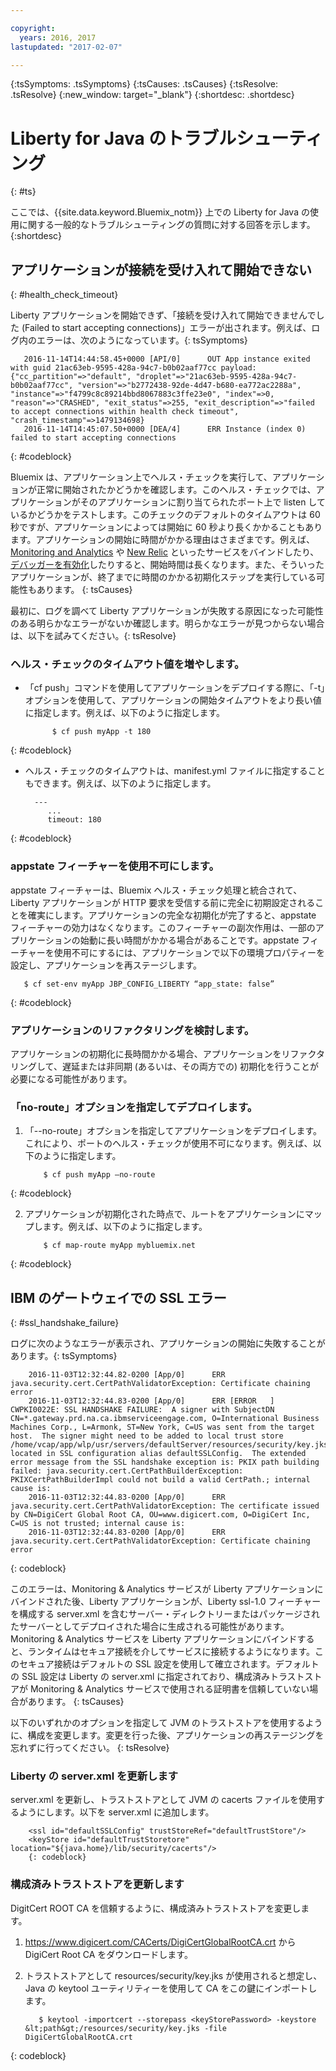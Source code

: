 ```yaml
---

copyright:
  years: 2016, 2017
lastupdated: "2017-02-07"

---
```


{:tsSymptoms: .tsSymptoms}
{:tsCauses: .tsCauses}
{:tsResolve: .tsResolve}
{:new_window: target="_blank"}
{:shortdesc: .shortdesc}

# Liberty for Java のトラブルシューティング
{: #ts}


ここでは、{{site.data.keyword.Bluemix_notm}} 上での Liberty for Java の使用に関する一般的なトラブルシューティングの質問に対する回答を示します。
{:shortdesc}

## アプリケーションが接続を受け入れて開始できない
{: #health_check_timeout}


Liberty アプリケーションを開始できず、「接続を受け入れて開始できませんでした (Failed to start accepting connections)」エラーが出されます。例えば、ログ内のエラーは、次のようになっています。{: tsSymptoms}

```
   2016-11-14T14:44:58.45+0000 [API/0]      OUT App instance exited with guid 21ac63eb-9595-428a-94c7-b0b02aaf77cc payload: {"cc_partition"=>"default", "droplet"=>"21ac63eb-9595-428a-94c7-b0b02aaf77cc", "version"=>"b2772438-92de-4d47-b680-ea772ac2288a", "instance"=>"f4799c8c89214bbd8067883c3ffe23e0", "index"=>0, "reason"=>"CRASHED", "exit_status"=>255, "exit_description"=>"failed to accept connections within health check timeout", "crash_timestamp"=>1479134698}
   2016-11-14T14:45:07.50+0000 [DEA/4]      ERR Instance (index 0) failed to start accepting connections
```
{: #codeblock}

Bluemix は、アプリケーション上でヘルス・チェックを実行して、アプリケーションが正常に開始されたかどうかを確認します。このヘルス・チェックでは、アプリケーションがそのアプリケーションに割り当てられたポート上で listen しているかどうかをテストします。このチェックのデフォルトのタイムアウトは 60 秒ですが、アプリケーションによっては開始に 60 秒より長くかかることもあります。アプリケーションの開始に時間がかかる理由はさまざまです。例えば、[Monitoring and Analytics](/docs/services/monana/index.html#gettingstartedtemplate) や [New Relic](/docs/runtimes/liberty/newRelic.html) といったサービスをバインドしたり、[デバッガーを有効化](/docs/manageapps/app_mng.html#debug)したりすると、開始時間は長くなります。また、そういったアプリケーションが、終了までに時間のかかる初期化ステップを実行している可能性もあります。
{: tsCauses}

最初に、ログを調べて Liberty アプリケーションが失敗する原因になった可能性のある明らかなエラーがないか確認します。明らかなエラーが見つからない場合は、以下を試みてください。{: tsResolve}

### **ヘルス・チェックのタイムアウト値を増やします。**

* 「cf push」コマンドを使用してアプリケーションをデプロイする際に、「-t」オプションを使用して、アプリケーションの開始タイムアウトをより長い値に指定します。例えば、以下のように指定します。

            $ cf push myApp -t 180
{: #codeblock}

* ヘルス・チェックのタイムアウトは、manifest.yml ファイルに指定することもできます。例えば、以下のように指定します。

        ---
           ...
           timeout: 180
{: #codeblock}

### **appstate フィーチャーを使用不可にします。**

appstate フィーチャーは、Bluemix ヘルス・チェック処理と統合されて、Liberty アプリケーションが HTTP 要求を受信する前に完全に初期設定されることを確実にします。アプリケーションの完全な初期化が完了すると、appstate フィーチャーの効力はなくなります。このフィーチャーの副次作用は、一部のアプリケーションの始動に長い時間がかかる場合があることです。appstate フィーチャーを使用不可にするには、アプリケーションで以下の環境プロパティーを設定し、アプリケーションを再ステージします。

```
   $ cf set-env myApp JBP_CONFIG_LIBERTY “app_state: false”
```
{: #codeblock}

### **アプリケーションのリファクタリングを検討します。**

アプリケーションの初期化に長時間かかる場合、アプリケーションをリファクタリングして、遅延または非同期 (あるいは、その両方での) 初期化を行うことが必要になる可能性があります。

### **「no-route」オプションを指定してデプロイします。**

1. 「--no-route」オプションを指定してアプリケーションをデプロイします。これにより、ポートのヘルス・チェックが使用不可になります。例えば、以下のように指定します。

           $ cf push myApp –no-route
{: #codeblock}

2. アプリケーションが初期化された時点で、ルートをアプリケーションにマップします。例えば、以下のように指定します。

           $ cf map-route myApp mybluemix.net
{: #codeblock}

## IBM のゲートウェイでの SSL エラー
{: #ssl_handshake_failure}


ログに次のようなエラーが表示され、アプリケーションの開始に失敗することがあります。{: tsSymptoms}

```
    2016-11-03T12:32:44.82-0200 [App/0]      ERR java.security.cert.CertPathValidatorException: Certificate chaining error
    2016-11-03T12:32:44.83-0200 [App/0]      ERR [ERROR   ] CWPKI0022E: SSL HANDSHAKE FAILURE:  A signer with SubjectDN CN=*.gateway.prd.na.ca.ibmserviceengage.com, O=International Business Machines Corp., L=Armonk, ST=New York, C=US was sent from the target host.  The signer might need to be added to local trust store /home/vcap/app/wlp/usr/servers/defaultServer/resources/security/key.jks, located in SSL configuration alias defaultSSLConfig.  The extended error message from the SSL handshake exception is: PKIX path building failed: java.security.cert.CertPathBuilderException: PKIXCertPathBuilderImpl could not build a valid CertPath.; internal cause is:
    2016-11-03T12:32:44.83-0200 [App/0]      ERR java.security.cert.CertPathValidatorException: The certificate issued by CN=DigiCert Global Root CA, OU=www.digicert.com, O=DigiCert Inc, C=US is not trusted; internal cause is:
    2016-11-03T12:32:44.83-0200 [App/0]      ERR java.security.cert.CertPathValidatorException: Certificate chaining error
```
{: codeblock}

このエラーは、Monitoring & Analytics サービスが Liberty アプリケーションにバインドされた後、Liberty アプリケーションが、Liberty ssl-1.0 フィーチャーを構成する server.xml を含むサーバー・ディレクトリーまたはパッケージされたサーバーとしてデプロイされた場合に生成される可能性があります。Monitoring & Analytics サービスを Liberty アプリケーションにバインドすると、ランタイムはセキュア接続を介してサービスに接続するようになります。このセキュア接続はデフォルトの SSL 設定を使用して確立されます。デフォルトの SSL 設定は Liberty の server.xml に指定されており、構成済みトラストストアが Monitoring & Analytics サービスで使用される証明書を信頼していない場合があります。
{: tsCauses}

以下のいずれかのオプションを指定して JVM のトラストストアを使用するように、構成を変更します。変更を行った後、アプリケーションの再ステージングを忘れずに行ってください。
{: tsResolve}

### Liberty の server.xml を更新します

server.xml を更新し、トラストストアとして JVM の cacerts ファイルを使用するようにします。以下を server.xml に追加します。

        <ssl id="defaultSSLConfig" trustStoreRef="defaultTrustStore"/>
        <keyStore id="defaultTrustStoretore" location="${java.home}/lib/security/cacerts"/>
        {: codeblock}

### 構成済みトラストストアを更新します

DigitCert ROOT CA を信頼するように、構成済みトラストストアを変更します。
  1. https://www.digicert.com/CACerts/DigiCertGlobalRootCA.crt から DigiCert Root CA をダウンロードします。
  2. トラストストアとして resources/security/key.jks が使用されると想定し、Java の keytool ユーティリティーを使用して CA をこの鍵にインポートします。

            $ keytool -importcert --storepass <keyStorePassword> -keystore &lt;path&gt;/resources/security/key.jks -file DigiCertGlobalRootCA.crt
{: codeblock}
